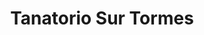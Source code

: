 ---
title: "Tanatorio Sur Tormes"
url: /santa-marta-de-tormes/tanatorio-sur-tormes/
shop: Bestattungen
---